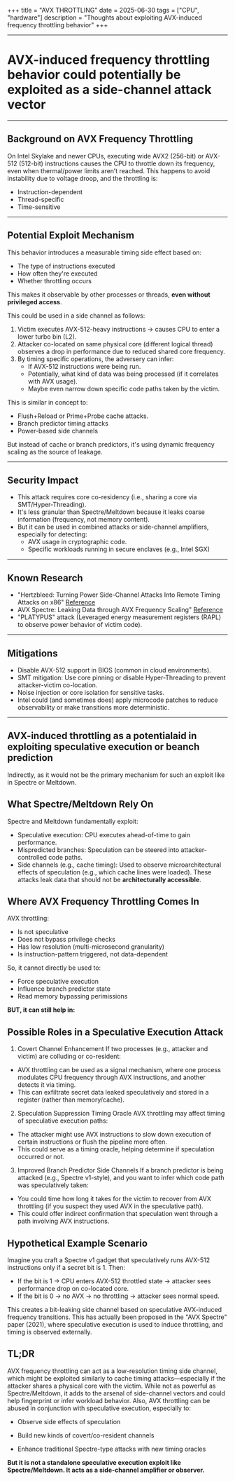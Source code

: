 +++
title = "AVX THROTTLING"
date = 2025-06-30
tags = ["CPU", "hardware"]
description = "Thoughts about exploiting AVX-induced frequency throttling behavior"
+++

---

# AVX-induced frequency throttling behavior could potentially be exploited as a side-channel attack vector

---

## Background on AVX Frequency Throttling

On Intel Skylake and newer CPUs, executing wide AVX2 (256-bit) or AVX-512 (512-bit) instructions causes the CPU to throttle down its frequency, even when thermal/power limits aren’t reached. This happens to avoid instability due to voltage droop, and the throttling is:
- Instruction-dependent
- Thread-specific
- Time-sensitive

---

## Potential Exploit Mechanism

This behavior introduces a measurable timing side effect based on:
- The type of instructions executed
- How often they're executed
- Whether throttling occurs

This makes it observable by other processes or threads, **even without privileged access**.

This could be used in a side channel as follows:
1. Victim executes AVX-512-heavy instructions -> causes CPU to enter a lower turbo bin (L2).
2. Attacker co-located on same physical core (different logical thread) observes a drop in performance due to reduced shared core frequency.
3. By timing specific operations, the adversery can infer:
    - If AVX-512 instructions were being run.
    - Potentially, what kind of data was being processed (if it correlates with AVX usage).
    - Maybe even narrow down specific code paths taken by the victim.

This is similar in concept to:
- Flush+Reload or Prime+Probe cache attacks.
- Branch predictor timing attacks
- Power-based side channels

But instead of cache or branch predictors, it's using dynamic frequency scaling as the source of leakage.

---

## Security Impact
- This attack requires core co-residency (i.e., sharing a core via SMT/Hyper-Threading).
- It's less granular than Spectre/Meltdown because it leaks coarse information (frequency, not memory content).
- But it can be used in combined attacks or side-channel amplifiers, especially for detecting:
    - AVX usage in cryptographic code.
    - Specific workloads running in secure enclaves (e.g., Intel SGX)

---

## Known Research
- "Hertzbleed: Turning Power Side-Channel Attacks
Into Remote Timing Attacks on x86" [Reference](https://www.usenix.org/system/files/sec22-wang-yingchen.pdf)
- AVX Spectre: Leaking Data through AVX Frequency Scaling" [Reference](https://arxiv.org/pdf/2102.06809)
- "PLATYPUS" attack (Leveraged energy measurement registers (RAPL) to observe power behavior of victim code).

---

## Mitigations
- Disable AVX-512 support in BIOS (common in cloud environments).
- SMT mitigation: Use core pinning or disable Hyper-Threading to prevent attacker-victim co-location.
- Noise injection or core isolation for sensitive tasks.
- Intel could (and sometimes does) apply microcode patches to reduce observability or make transitions more deterministic.

--- 

## AVX-induced throttling as a potentialaid in exploiting speculative execution or beanch prediction

Indirectly, as it would not be the primary mechanism for such an exploit like in Spectre or Meltdown.

## What Spectre/Meltdown Rely On
Spectre and Meltdown fundamentally exploit:
- Speculative execution: CPU executes ahead-of-time to gain performance.
- Mispredicted branches: Speculation can be steered into attacker-controlled code paths.
- Side channels (e.g., cache timing): Used to observe microarchitectural effects of speculation (e.g., which cache lines were loaded).
These attacks leak data that should not be **architecturally accessible**.

## Where AVX Frequency Throttling Comes In
AVX throttling:
- Is not speculative
- Does not bypass privilege checks
- Has low resolution (multi-microsecond granularity)
- Is instruction-pattern triggered, not data-dependent

So, it cannot directly be used to:
- Force speculative execution
- Influence branch predictor state
- Read memory bypassing perimissions

**BUT, it can still help in:**

## Possible Roles in a Speculative Execution Attack
1. Covert Channel Enhancement
If two processes (e.g., attacker and victim) are colluding or co-resident:
- AVX throttling can be used as a signal mechanism, where one process modulates CPU frequency through AVX instructions, and another detects it via timing.
- This can exfiltrate secret data leaked speculatively and stored in a register (rather than memory/cache).

2. Speculation Suppression Timing Oracle
AVX throttling may affect timing of speculative execution paths:
- The attacker might use AVX instructions to slow down execution of certain instructions or flush the pipeline more often.
- This could serve as a timing oracle, helping determine if speculation occurred or not.

3. Improved Branch Predictor Side Channels
If a branch predictor is being attacked (e.g., Spectre v1-style), and you want to infer which code path was speculatively taken:
- You could time how long it takes for the victim to recover from AVX throttling (if you suspect they used AVX in the speculative path).
- This could offer indirect confirmation that speculation went through a path involving AVX instructions.

## Hypothetical Example Scenario
Imagine you craft a Spectre v1 gadget that speculatively runs AVX-512 instructions only if a secret bit is 1. Then:
- If the bit is 1 -> CPU enters AVX-512 throttled state -> attacker sees performance drop on co-located core.
- If the bit is 0 -> no AVX -> no throttling -> attacker sees normal speed.

This creates a bit-leaking side channel based on speculative AVX-induced frequency transitions.
    This has actually been proposed in the "AVX Spectre" paper (2021), where speculative execution is used to induce throttling, and timing is observed externally.

## TL;DR

AVX frequency throttling can act as a low-resolution timing side channel, which might be exploited similarly to cache timing attacks—especially if the attacker shares a physical core with the victim. While not as powerful as Spectre/Meltdown, it adds to the arsenal of side-channel vectors and could help fingerprint or infer workload behavior.
Also, AVX throttling can be abused in conjunction with speculative execution, especially to:

- Observe side effects of speculation

- Build new kinds of covert/co-resident channels

- Enhance traditional Spectre-type attacks with new timing oracles

**But it is not a standalone speculative execution exploit like Spectre/Meltdown. It acts as a side-channel amplifier or observer.**